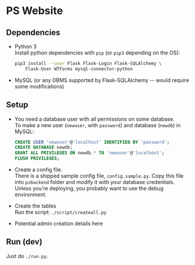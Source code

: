 PS Website
===============

Dependencies
------------
* Python 3  
  Install python dependencies with `pip` (or `pip3` depending on the OS):

  ```bash
  pip3 install --user Flask Flask-Login Flask-SQLAlchemy \
      Flask-User WTForms mysql-connector-python
  ```

* MySQL (or any DBMS supported by Flask-SQLAlchemy -- would require some modifications)

Setup
-------
* You need a database user with all permissions on some database.  
  To make a new user (`newuser`, with `password`) and database (`newdb`) in MySQL:
    
  ```SQL
  CREATE USER 'newuser'@'localhost' IDENTIFIED BY 'password';
  CREATE DATABASE newdb;
  GRANT ALL PRIVILEGES ON newdb.* TO 'newuser'@'localhost';
  FLUSH PRIVILEGES;
  ```

* Create a config file.  
  There is a shipped sample config file, `config.sample.py`. Copy this file into `psbackend` folder and modify it with your database credentials. Unless you're deploying, you probably want to use the debug environment.

* Create the tables  
  Run the script: `./script/createall.py`

* Potential admin creation details here  

Run (dev)
------
Just do `./run.py`.
